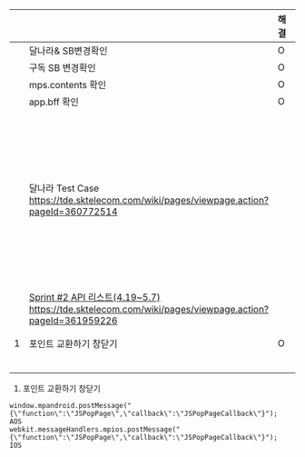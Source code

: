 |      |                                                              | 해결 | 기타                          |
| ---- | ------------------------------------------------------------ | ---- | ----------------------------- |
|      | 달나라& SB변경확인                                           | O    |                               |
|      | 구독 SB 변경확인                                             | O    |                               |
|      | mps.contents 확인                                            | O    |                               |
|      | app.bff 확인                                                 | O    |                               |
|      | 달나라 Test Case<br />https://tde.sktelecom.com/wiki/pages/viewpage.action?pageId=360772514 |      | 로그인이 안되서 달나라 & 못함 |
|      | [Sprint #2 API 리스트(4.19~5.7)](https://tde.sktelecom.com/wiki/pages/viewpage.action?pageId=361959226)<br />https://tde.sktelecom.com/wiki/pages/viewpage.action?pageId=361959226 |      |                               |
|      |                                                              |      |                               |
|      |                                                              |      |                               |
| 1    | 포인트 교환하기 창닫기                                       | O    |                               |
|      |                                                              |      |                               |
|      |                                                              |      |                               |
|      |                                                              |      |                               |
|      |                                                              |      |                               |
|      |                                                              |      |                               |
|      |                                                              |      |                               |







1. 포인트 교환하기 창닫기

```
window.mpandroid.postMessage("{\"function\":\"JSPopPage\",\"callback\":\"JSPopPageCallback\"}");     AOS
webkit.messageHandlers.mpios.postMessage("{\"function\":\"JSPopPage\",\"callback\":\"JSPopPageCallback\"}");  IOS
```